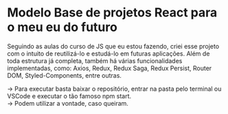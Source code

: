 # Modelo Base de projetos React para o meu eu do futuro

Seguindo as aulas do curso de JS que eu estou fazendo, criei esse projeto com o intuito de reutilizá-lo e estudá-lo em futuras aplicações. Além de toda estrutura já completa, também há várias funcionalidades implementadas, como: Axios, Redux, Redux Saga, Redux Persist, Router DOM, Styled-Components, entre outras.

-> Para executar basta baixar o repositório, entrar na pasta pelo terminal ou VSCode e executar o tão famoso npm start. <br>
-> Podem utilizar a vontade, caso queiram.

